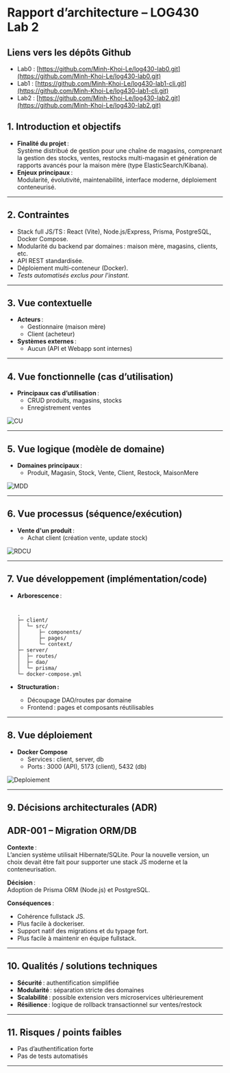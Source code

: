 # Rapport d’architecture – LOG430 Lab 2

## Liens vers les dépôts Github

- Lab0 : [https://github.com/Minh-Khoi-Le/log430-lab0.git](https://github.com/Minh-Khoi-Le/log430-lab0.git)
- Lab1 : [https://github.com/Minh-Khoi-Le/log430-lab1-cli.git](https://github.com/Minh-Khoi-Le/log430-lab1-cli.git)
- Lab2 : [https://github.com/Minh-Khoi-Le/log430-lab2.git](https://github.com/Minh-Khoi-Le/log430-lab2.git)

## 1. Introduction et objectifs

- **Finalité du projet** :  
  Système distribué de gestion pour une chaîne de magasins, comprenant la gestion des stocks, ventes, restocks multi-magasin et génération de rapports avancés pour la maison mère (type ElasticSearch/Kibana).
- **Enjeux principaux** :  
  Modularité, évolutivité, maintenabilité, interface moderne, déploiement conteneurisé.

---

## 2. Contraintes

- Stack full JS/TS : React (Vite), Node.js/Express, Prisma, PostgreSQL, Docker Compose.
- Modularité du backend par domaines : maison mère, magasins, clients, etc.
- API REST standardisée.
- Déploiement multi-conteneur (Docker).
- _Tests automatisés exclus pour l’instant._

---

## 3. Vue contextuelle

- **Acteurs** :
  - Gestionnaire (maison mère)
  - Client (acheteur)
- **Systèmes externes** :
  - Aucun (API et Webapp sont internes)

---

## 4. Vue fonctionnelle (cas d’utilisation)

- **Principaux cas d’utilisation** :
  - CRUD produits, magasins, stocks
  - Enregistrement ventes

![CU](<svg/Diagramme CU.svg>)

---

## 5. Vue logique (modèle de domaine)

- **Domaines principaux** :
  - Produit, Magasin, Stock, Vente, Client, Restock, MaisonMere

![MDD](svg/MDD.svg)

---

## 6. Vue processus (séquence/exécution)

- **Vente d'un produit** :
  - Achat client (création vente, update stock)
  
![RDCU](<svg/RDCU Vente.svg>)

---

## 7. Vue développement (implémentation/code)

- **Arborescence** :
  
  ```plaintext
  
  .
  ├─ client/
  │  └─ src/
  │      ├─ components/
  │      ├─ pages/
  │      └─ context/
  ├─ server/
  │  ├─ routes/
  │  ├─ dao/
  │  └─ prisma/
  └─ docker-compose.yml

  ```

- **Structuration :**
  - Découpage DAO/routes par domaine
  - Frontend : pages et composants réutilisables

---

## 8. Vue déploiement

- **Docker Compose**
  - Services : client, server, db
  - Ports : 3000 (API), 5173 (client), 5432 (db)

![Deploiement](<svg/Diagramme de deploiement.svg>)

---

## 9. Décisions architecturales (ADR)

## ADR-001 – Migration ORM/DB

**Contexte** :  
L’ancien système utilisait Hibernate/SQLite. Pour la nouvelle version, un choix devait être fait pour supporter une stack JS moderne et la conteneurisation.

**Décision** :  
Adoption de Prisma ORM (Node.js) et PostgreSQL.

**Conséquences** :

- Cohérence fullstack JS.
- Plus facile à dockeriser.
- Support natif des migrations et du typage fort.
- Plus facile à maintenir en équipe fullstack.

---

## 10. Qualités / solutions techniques

- **Sécurité** : authentification simplifiée
- **Modularité** : séparation stricte des domaines
- **Scalabilité** : possible extension vers microservices ultérieurement
- **Résilience** : logique de rollback transactionnel sur ventes/restock

---

## 11. Risques / points faibles

- Pas d’authentification forte
- Pas de tests automatisés

---
